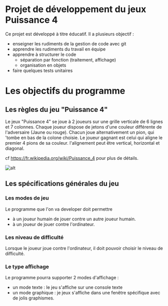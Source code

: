 # Projet de développement du jeux Puissance 4

Ce projet est développé à titre éducatif. Il a plusieurs objectif :
  - enseigner les rudiments de la gestion de code avec git
  - apprendre les rudiments du travail en équipe
  - apprendre à structurer le code 
    - séparation par fonction (traitement, affichage)
    - organisation en objets
  - faire quelques tests unitaires


# Les objectifs du programme 
## Les règles du jeu "Puissance 4"
Le jeux "Puissance 4" se joue à 2 joueurs sur une grille verticale de 6 lignes et 7 colonnes. Chaque joueur dispose de jetons d'une couleur différente de l'adversaire (Jaune ou rouge). Chacun joue alternativement un pion, qui 'tombe en bas de la colone choisie. Le joueur gagnant est celui qui aligne le premier 4 pions de sa couleur. l'alignement peut être vertical, horizontal et diagonal.

cf https://fr.wikipedia.org/wiki/Puissance_4 pour plus de détails.

![alt](https://fr.wikipedia.org/wiki/Puissance_4#/media/Fichier:Puissance4_01.svg "Plateau de Puissance 4")

## Les spécifications générales du jeu
### Les modes de jeu
Le programme que l'on va developer doit permettre 
- à un joueur humain de jouer contre un autre joueur humain.
- à un joueur de jouer contre l'ordinateur.

### Les niveau de difficulté
Lorsque le joueur joue contre l'ordinateur, il doit pouvoir choisir le niveau de difficulté.

### Le type affichage
Le programme pourra supporter 2 modes d'affichage :
- un mode texte : le jeu s'affiche sur une console texte
- un mode graphique : je jeux s'affiche dans une fenêtre spécifique avec de jolis graphismes.